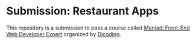 # Submission: Restaurant Apps

This repository is a submission to pass a course called [Menjadi Front-End Web Developer Expert](https://www.dicoding.com/academies/219) organized by [Dicoding](https://www.dicoding.com/).